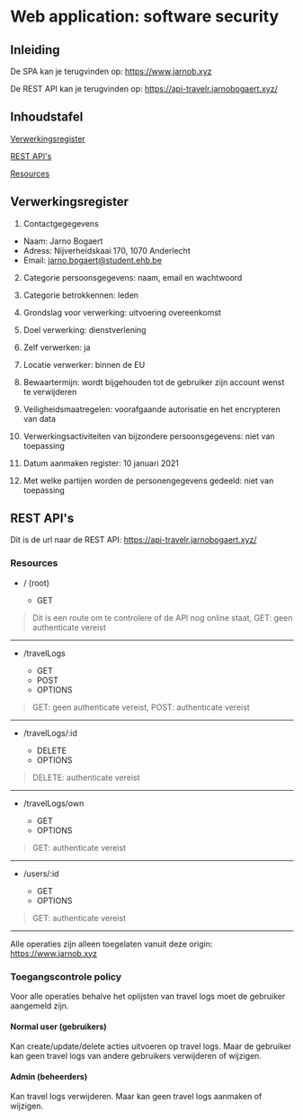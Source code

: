 # Web application: software security

## Inleiding

De SPA kan je terugvinden op: https://www.jarnob.xyz

De REST API kan je terugvinden op: https://api-travelr.jarnobogaert.xyz/

## Inhoudstafel

[Verwerkingsregister](#Verwerkingsregister)

[REST API's](#REST-API's)

[Resources](#Resources)

## Verwerkingsregister

1. Contactgegegevens

- Naam: Jarno Bogaert
- Adress: Nijverheidskaai 170, 1070 Anderlecht
- Email: jarno.bogaert@student.ehb.be

2. Categorie persoonsgegevens: naam, email en wachtwoord

3. Categorie betrokkennen: leden

4. Grondslag voor verwerking: uitvoering overeenkomst

5. Doel verwerking: dienstverlening

6. Zelf verwerken: ja

7. Locatie verwerker: binnen de EU

8. Bewaartermijn: wordt bijgehouden tot de gebruiker zijn account wenst te verwijderen

9. Veiligheidsmaatregelen: voorafgaande autorisatie en het encrypteren van data

10. Verwerkingsactiviteiten van bijzondere persoonsgegevens: niet van toepassing

11. Datum aanmaken register: 10 januari 2021

12. Met welke partijen worden de personengegevens gedeeld: niet van toepassing

## REST API's

Dit is de url naar de REST API: https://api-travelr.jarnobogaert.xyz/

### Resources

- / (root)

  - GET

> Dit is een route om te controlere of de API nog online staat, GET: geen authenticate vereist

<hr>

- /travelLogs

  - GET
  - POST
  - OPTIONS

> GET: geen authenticate vereist, POST: authenticate vereist

<hr>

- /travelLogs/:id

  - DELETE
  - OPTIONS

> DELETE: authenticate vereist

<hr>

- /travelLogs/own

  - GET
  - OPTIONS

> GET: authenticate vereist

<hr>

- /users/:id

  - GET
  - OPTIONS

> GET: authenticate vereist

<hr>

Alle operaties zijn alleen toegelaten vanuit deze origin: https://www.jarnob.xyz

### Toegangscontrole policy

Voor alle operaties behalve het oplijsten van travel logs moet de gebruiker aangemeld zijn.

#### Normal user (gebruikers)

Kan create/update/delete acties uitvoeren op travel logs. Maar de gebruiker kan geen travel logs van andere gebruikers verwijderen of wijzigen.

#### Admin (beheerders)

Kan travel logs verwijderen. Maar kan geen travel logs aanmaken of wijzigen.
